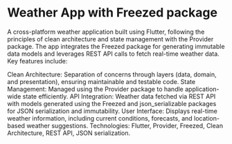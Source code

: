 # Weather App with Freezed package


A cross-platform weather application built using Flutter, following the principles of clean architecture and state management with the Provider package. The app integrates the Freezed package for generating immutable data models and leverages REST API calls to fetch real-time weather data. Key features include:

Clean Architecture: Separation of concerns through layers (data, domain, and presentation), ensuring maintainable and testable code.
State Management: Managed using the Provider package to handle application-wide state efficiently.
API Integration: Weather data fetched via REST API with models generated using the Freezed and json_serializable packages for JSON serialization and immutability.
User Interface: Displays real-time weather information, including current conditions, forecasts, and location-based weather suggestions.
Technologies: Flutter, Provider, Freezed, Clean Architecture, REST API, JSON serialization.

